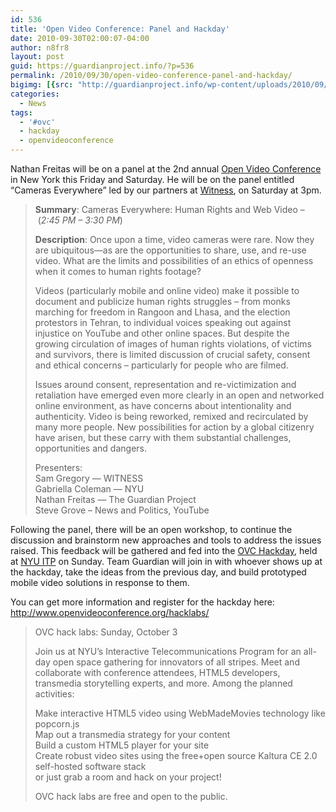 ```yaml
---
id: 536
title: 'Open Video Conference: Panel and Hackday'
date: 2010-09-30T02:00:07-04:00
author: n8fr8
layout: post
guid: https://guardianproject.info/?p=536
permalink: /2010/09/30/open-video-conference-panel-and-hackday/
bigimg: [{src: "http://guardianproject.info/wp-content/uploads/2010/09/ovcbadge1.png",}]
categories:
  - News
tags:
  - '#ovc'
  - hackday
  - openvideoconference
---
```

Nathan Freitas will be on a panel at the 2nd annual [Open Video Conference](http://www.openvideoconference.org/) in New York this Friday and Saturday. He will be on the panel entitled “Cameras Everywhere” led by our partners at [Witness](http://witness.org), on Saturday at 3pm.

> **Summary**: Cameras Everywhere: Human Rights and Web Video – (_2:45 PM – 3:30 PM_)
> 
> **Description**: Once upon a time, video cameras were rare. Now they are ubiquitous—as are the opportunities to share, use, and re-use video. What are the limits and possibilities of an ethics of openness when it comes to human rights footage?
> 
> Videos (particularly mobile and online video) make it possible to document and publicize human rights struggles – from monks marching for freedom in Rangoon and Lhasa, and the election protestors in Tehran, to individual voices speaking out against injustice on YouTube and other online spaces. But despite the growing circulation of images of human rights violations, of victims and survivors, there is limited discussion of crucial safety, consent and ethical concerns – particularly for people who are filmed.
> 
> Issues around consent, representation and re-victimization and retaliation have emerged even more clearly in an open and networked online environment, as have concerns about intentionality and authenticity. Video is being reworked, remixed and recirculated by many more people. New possibilities for action by a global citizenry have arisen, but these carry with them substantial challenges, opportunities and dangers.
> 
> Presenters:  
> Sam Gregory — WITNESS  
> Gabriella Coleman — NYU  
> Nathan Freitas — The Guardian Project  
> Steve Grove – News and Politics, YouTube

Following the panel, there will be an open workshop, to continue the discussion and brainstorm new approaches and tools to address the issues raised. This feedback will be gathered and fed into the [OVC Hackday](http://www.openvideoconference.org/hacklabs/), held at [NYU ITP](http://itp.nyu.edu) on Sunday. Team Guardian will join in with whoever shows up at the hackday, take the ideas from the previous day, and build prototyped mobile video solutions in response to them.

You can get more information and register for the hackday here: <http://www.openvideoconference.org/hacklabs/>

> OVC hack labs: Sunday, October 3
> 
> Join us at NYU’s Interactive Telecommunications Program for an all-day open space gathering for innovators of all stripes. Meet and collaborate with conference attendees, HTML5 developers, transmedia storytelling experts, and more. Among the planned activities:
> 
> Make interactive HTML5 video using WebMadeMovies technology like popcorn.js  
> Map out a transmedia strategy for your content  
> Build a custom HTML5 player for your site  
> Create robust video sites using the free+open source Kaltura CE 2.0 self-hosted software stack  
> or just grab a room and hack on your project!
> 
> OVC hack labs are free and open to the public.